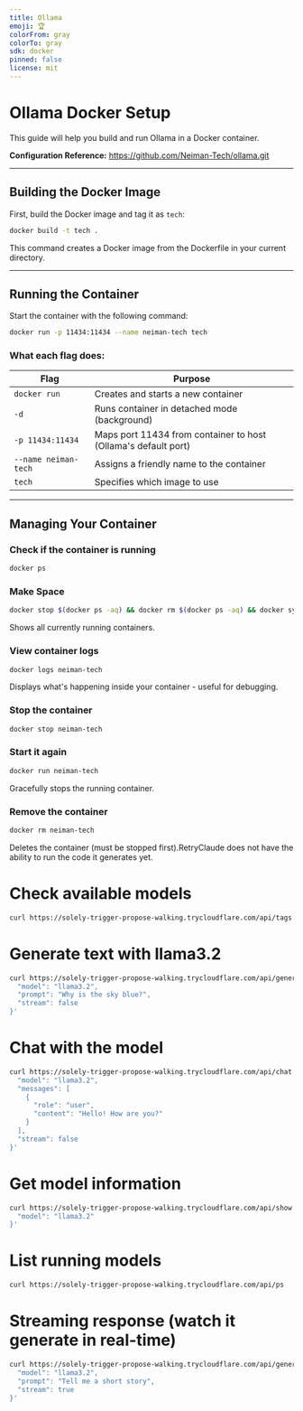 ```yaml
---
title: Ollama
emoji: 🏆
colorFrom: gray
colorTo: gray
sdk: docker
pinned: false
license: mit
---
```


# Ollama Docker Setup

This guide will help you build and run Ollama in a Docker container.

**Configuration Reference:** https://github.com/Neiman-Tech/ollama.git

---

## Building the Docker Image

First, build the Docker image and tag it as `tech`:
```sh
docker build -t tech .
```

This command creates a Docker image from the Dockerfile in your current directory.

---

## Running the Container

Start the container with the following command:
```bash
docker run -p 11434:11434 --name neiman-tech tech
```

### What each flag does:

| Flag | Purpose |
|------|---------|
| `docker run` | Creates and starts a new container |
| `-d` | Runs container in detached mode (background) |
| `-p 11434:11434` | Maps port 11434 from container to host (Ollama's default port) |
| `--name neiman-tech` | Assigns a friendly name to the container |
| `tech` | Specifies which image to use |

---

## Managing Your Container

### Check if the container is running
```sh
docker ps
```
### Make Space 

```sh
docker stop $(docker ps -aq) && docker rm $(docker ps -aq) && docker system prune -a -f --volumes

```
Shows all currently running containers.

### View container logs
```sh
docker logs neiman-tech
```

Displays what's happening inside your container - useful for debugging.

### Stop the container
```sh
docker stop neiman-tech
```
### Start it again
```sh
docker run neiman-tech
```
Gracefully stops the running container.

### Remove the container
```sh
docker rm neiman-tech
```

Deletes the container (must be stopped first).RetryClaude does not have the ability to run the code it generates yet.


# Check available models

```sh
curl https://solely-trigger-propose-walking.trycloudflare.com/api/tags
```
# Generate text with llama3.2

```sh
curl https://solely-trigger-propose-walking.trycloudflare.com/api/generate -d '{
  "model": "llama3.2",
  "prompt": "Why is the sky blue?",
  "stream": false
}'
```
# Chat with the model

```sh
curl https://solely-trigger-propose-walking.trycloudflare.com/api/chat -d '{
  "model": "llama3.2",
  "messages": [
    {
      "role": "user",
      "content": "Hello! How are you?"
    }
  ],
  "stream": false
}'
```
# Get model information
```sh
curl https://solely-trigger-propose-walking.trycloudflare.com/api/show -d '{
  "model": "llama3.2"
}'
```
# List running models

```sh
curl https://solely-trigger-propose-walking.trycloudflare.com/api/ps
```
# Streaming response (watch it generate in real-time)

```sh
curl https://solely-trigger-propose-walking.trycloudflare.com/api/generate -d '{
  "model": "llama3.2",
  "prompt": "Tell me a short story",
  "stream": true
}'
```